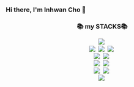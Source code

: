 ### Hi there, I'm Inhwan Cho 👋



<h3 align="center">📚 my STACKS📚</h3>
<p align="center">
  <img src="https://img.shields.io/badge/Python-3766AB?style=flat-square&logo=Python&logoColor=white"/></a>&nbsp
  <br>
  <img src="https://img.shields.io/badge/Docker-2496ED?style=flat-square&logo=Docker&logoColor=white"/></a>&nbsp
  <img src="https://img.shields.io/badge/PyTorch-EE4C2C?style=flat-square&logo=PyTorch&logoColor=white"/></a>&nbsp
  <img src="https://img.shields.io/badge/Linux-FCC624?style=flat-square&logo=Linux&logoColor=white"></a>&nbsp
  <br>
  <img src="https://img.shields.io/badge/JavaScript-F7DF1E?style=flat-square&logo=JavaScript&logoColor=white"></a>&nbsp
  <img src="https://img.shields.io/badge/Cplusplus-00599C?style=flat-square&logo=cplusplus&logoColor=white"></a>&nbsp
  <br>
  <img src="https://img.shields.io/badge/Visual Studio Code-007ACC?style=flat-square&logo=Visual Studio Code&logoColor=white"></a>&nbsp  
  <img src="https://img.shields.io/badge/Pycharm-000000?style=flat-square&logo=Pycharm&logoColor=white"></a>&nbsp
  <br>
  <img src="https://img.shields.io/badge/GitHub-181717?style=flat-square&logo=GitHub&logoColor=white"></a>&nbsp    
  <img src="https://img.shields.io/badge/GitHub Pages-222222?style=flat-square&logo=GitHub Pages&logoColor=white"></a>&nbsp    
  <br>
  <img src="https://img.shields.io/badge/Google Sheets-34A853?style=flat-square&logo=Google Sheets&logoColor=white"></a>&nbsp    

  
</p>
